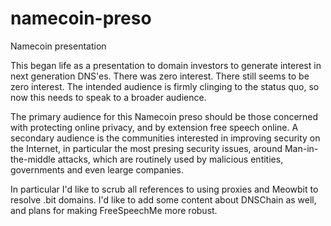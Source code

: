 # namecoin-preso
Namecoin presentation

This began life as a presentation to domain investors to generate interest in next generation DNS'es. 
There was zero interest. There still seems to be zero interest. 
The intended audience is firmly clinging to the status quo, so now this needs to speak to a broader audience.

The primary audience for this Namecoin preso should be those concerned with protecting online privacy, 
and by extension free speech online. A secondary audience is the communities interested in improving security on the Internet, 
in particular the most presing security issues, around Man-in-the-middle attacks, 
which are routinely used by malicious entities, governments and even learge companies.

In particular I'd like to scrub all references to using proxies and Meowbit to resolve .bit domains.
I'd like to add some content about DNSChain as well, and plans for making FreeSpeechMe more robust.